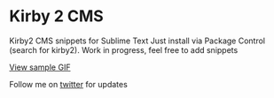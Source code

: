 # Kirby 2 CMS
Kirby2 CMS snippets for Sublime Text
Just install via Package Control (search for kirby2).
Work in progress, feel free to add snippets

[View sample GIF](snippetsample.gif)

Follow me on [twitter](https://twitter.com/mauricehh) for updates